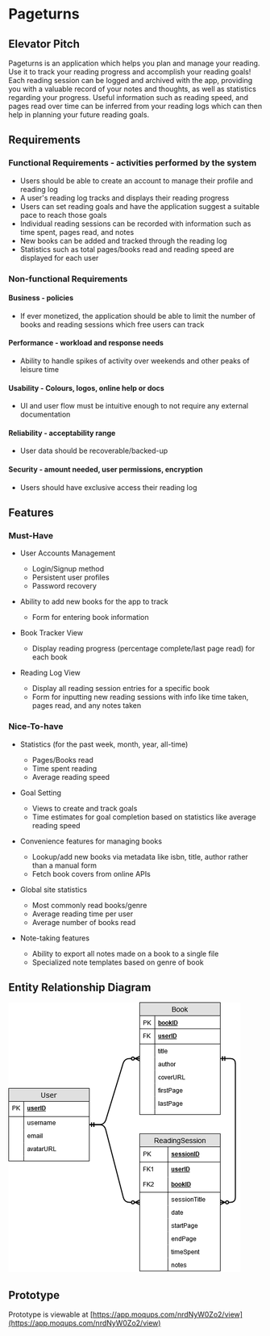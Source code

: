 # Pageturns

## Elevator Pitch

Pageturns is an application which helps you plan and manage your reading. Use it to track your reading progress and accomplish your reading goals! Each reading session can be logged and archived with the app, providing you with a valuable record of your notes and thoughts, as well as statistics regarding your progress. Useful information such as reading speed, and pages read over time can be inferred from your reading logs which can then help in planning your future reading goals.

## Requirements

### Functional Requirements - activities performed by the system
* Users should be able to create an account to manage their profile and reading log
* A user's reading log tracks and displays their reading progress
* Users can set reading goals and have the application suggest a suitable pace to reach those goals
* Individual reading sessions can be recorded with information such as time spent, pages read, and notes
* New books can be added and tracked through the reading log
* Statistics such as total pages/books read and reading speed are displayed for each user

### Non-functional Requirements

#### Business - policies
* If ever monetized, the application should be able to limit the number of books and reading sessions which free users can track

#### Performance - workload and response needs
* Ability to handle spikes of activity over weekends and other peaks of leisure time

#### Usability - Colours, logos, online help or docs
* UI and user flow must be intuitive enough to not require any external documentation

#### Reliability - acceptability range
* User data should be recoverable/backed-up

#### Security - amount needed, user permissions, encryption
* Users should have exclusive access their reading log

## Features

### Must-Have
* User Accounts Management
  * Login/Signup method
  * Persistent user profiles
  * Password recovery

* Ability to add new books for the app to track
  * Form for entering book information

* Book Tracker View
  * Display reading progress (percentage complete/last page read) for each book

* Reading Log View
  * Display all reading session entries for a specific book
  * Form for inputting new reading sessions with info like time taken, pages read, and any notes taken

### Nice-To-have

* Statistics (for the past week, month, year, all-time)
  * Pages/Books read
  * Time spent reading
  * Average reading speed

* Goal Setting
  * Views to create and track goals
  * Time estimates for goal completion based on statistics like average reading speed

* Convenience features for managing books
  * Lookup/add new books via metadata like isbn, title, author rather than a manual form
  * Fetch book covers from online APIs

* Global site statistics
  * Most commonly read books/genre
  * Average reading time per user
  * Average number of books read 

* Note-taking features
  * Ability to export all notes made on a book to a single file
  * Specialized note templates based on genre of book


## Entity Relationship Diagram

![PageTurns Entity Relationship Diagram](pageturnsERD.png)

## Prototype

Prototype is viewable at [https://app.moqups.com/nrdNyW0Zo2/view](https://app.moqups.com/nrdNyW0Zo2/view)
